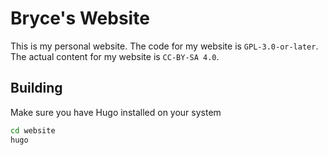 # Bryce's Website

This is my personal website.
The code for my website is `GPL-3.0-or-later`.
The actual content for my website is `CC-BY-SA 4.0`.

## Building

Make sure you have Hugo installed on your system

``` sh
cd website
hugo
```
